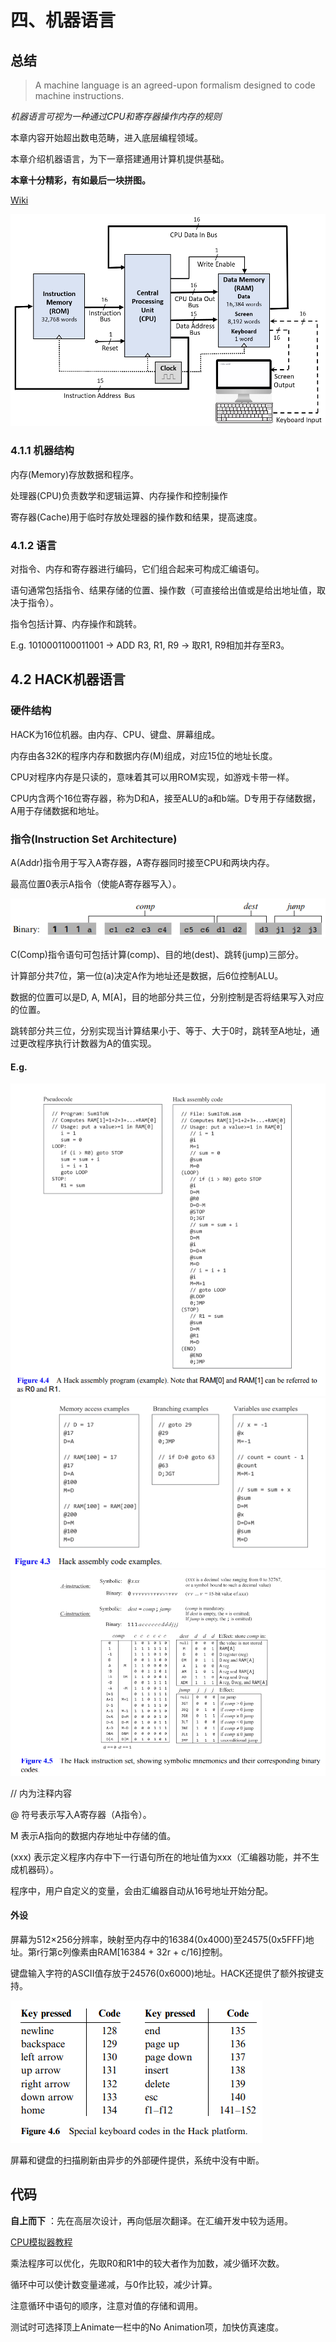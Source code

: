 # 四、机器语言

## 总结

> A machine language is an agreed-upon formalism designed to code machine instructions.

*机器语言可视为一种通过CPU和寄存器操作内存的规则*

本章内容开始超出数电范畴，进入底层编程领域。

本章介绍机器语言，为下一章搭建通用计算机提供基础。

**本章十分精彩，有如最后一块拼图。**

[Wiki](https://en.wikipedia.org/wiki/Hack_computer)

![pic](../images/Ch0404.png)


### 4.1.1 机器结构

内存(Memory)存放数据和程序。

处理器(CPU)负责数学和逻辑运算、内存操作和控制操作

寄存器(Cache)用于临时存放处理器的操作数和结果，提高速度。


### 4.1.2 语言

对指令、内存和寄存器进行编码，它们组合起来可构成汇编语句。

语句通常包括指令、结果存储的位置、操作数（可直接给出值或是给出地址值，取决于指令）。

指令包括计算、内存操作和跳转。

E.g. 1010001100011001 → ADD R3, R1, R9 → 取R1, R9相加并存至R3。


## 4.2 HACK机器语言

### 硬件结构

HACK为16位机器。由内存、CPU、键盘、屏幕组成。

内存由各32K的程序内存和数据内存(M)组成，对应15位的地址长度。

CPU对程序内存是只读的，意味着其可以用ROM实现，如游戏卡带一样。

CPU内含两个16位寄存器，称为D和A，接至ALU的a和b端。D专用于存储数据，A用于存储数据和地址。



### 指令(Instruction Set Architecture)

A(Addr)指令用于写入A寄存器，A寄存器同时接至CPU和两块内存。

最高位置0表示A指令（使能A寄存器写入）。

![C-instruction](../images/Ch0401.png)

C(Comp)指令语句可包括计算(comp)、目的地(dest)、跳转(jump)三部分。

计算部分共7位，第一位(a)决定A作为地址还是数据，后6位控制ALU。

数据的位置可以是D, A, M[A]，目的地部分共三位，分别控制是否将结果写入对应的位置。

跳转部分共三位，分别实现当计算结果小于、等于、大于0时，跳转至A地址，通过更改程序执行计数器为A的值实现。

#### E.g. 

![E.g.](../images/Ch0402.png)
![fig4.4](../images/Ch0405.png)
![fig4.5](../images/Ch0406.png)

// 内为注释内容

@ 符号表示写入A寄存器（A指令）。

M 表示A指向的数据内存地址中存储的值。

(xxx) 表示定义程序内存中下一行语句所在的地址值为xxx（汇编器功能，并不生成机器码）。

程序中，用户自定义的变量，会由汇编器自动从16号地址开始分配。


#### 外设

屏幕为512×256分辨率，映射至内存中的16384(0x4000)至24575(0x5FFF)地址。第r行第c列像素由RAM[16384 + 32r + c/16]控制。

键盘输入字符的ASCII值存放于24576(0x6000)地址。HACK还提供了额外按键支持。

![fig 4.6](../images/Ch0403.png)

屏幕和键盘的扫描刷新由异步的外部硬件提供，系统中没有中断。


## 代码

**自上而下** ：先在高层次设计，再向低层次翻译。在汇编开发中较为适用。

[CPU模拟器教程](https://www.nand2tetris.org/_files/ugd/44046b_24b3a15aa628404fbf6dacd86d7da3af.pdf)

乘法程序可以优化，先取R0和R1中的较大者作为加数，减少循环次数。

循环中可以使计数变量递减，与0作比较，减少计算。

注意循环中语句的顺序，注意对值的存储和调用。

测试时可选择顶上Animate一栏中的No Animation项，加快仿真速度。